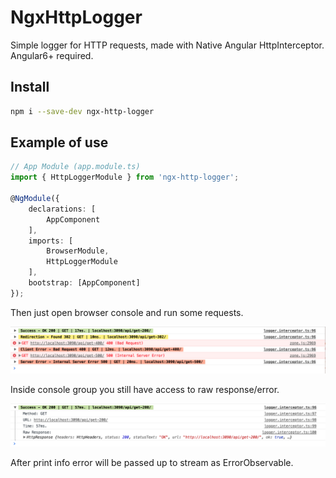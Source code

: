# NgxHttpLogger

Simple logger for HTTP requests, made with Native Angular HttpInterceptor.
Angular6+ required.


## Install


```sh
npm i --save-dev ngx-http-logger
```

## Example of use
```ts
// App Module (app.module.ts)
import { HttpLoggerModule } from 'ngx-http-logger';

@NgModule({
	declarations: [
		AppComponent
	],
	imports: [
		BrowserModule,
		HttpLoggerModule
	],
	bootstrap: [AppComponent]
});
```
Then just open browser console and run some requests.

![preview](https://raw.githubusercontent.com/Komock/ngx-http-logger/master/preview.png)

Inside console group you still have access to raw response/error.

![preview-2](https://raw.githubusercontent.com/Komock/ngx-http-logger/master/preview-2.png)

After print info error will be passed up to stream as ErrorObservable.
